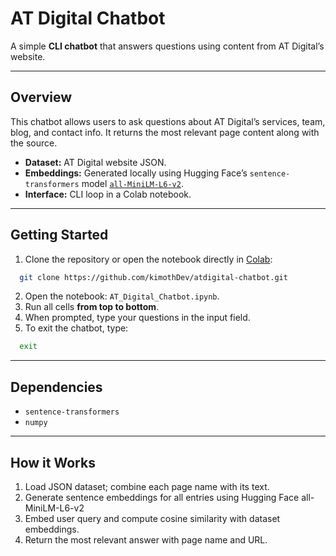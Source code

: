 # AT Digital Chatbot

A simple **CLI chatbot** that answers questions using content from AT Digital’s website.

---

## Overview
This chatbot allows users to ask questions about AT Digital’s services, team, blog, and contact info. It returns the most relevant page content along with the source.

- **Dataset:** AT Digital website JSON.  
- **Embeddings:** Generated locally using Hugging Face’s `sentence-transformers` model [`all-MiniLM-L6-v2`](https://huggingface.co/sentence-transformers/all-MiniLM-L6-v2).  
- **Interface:** CLI loop in a Colab notebook.

---

## Getting Started
1. Clone the repository or open the notebook directly in [Colab](https://colab.research.google.com/drive/1e-ybi4sEcIqHnRX3FJnDyQiJZ-FPiuxh?usp=sharing):
 ```bash
   git clone https://github.com/kimothDev/atdigital-chatbot.git
  ```
2. Open the notebook: `AT_Digital_Chatbot.ipynb`.  
3. Run all cells **from top to bottom**.  
4. When prompted, type your questions in the input field.  
5. To exit the chatbot, type:
 ```bash
   exit
  ```
---

## Dependencies 
- `sentence-transformers`  
- `numpy`  

---

## How it Works

1. Load JSON dataset; combine each page name with its text.
2. Generate sentence embeddings for all entries using Hugging Face all-MiniLM-L6-v2
3. Embed user query and compute cosine similarity with dataset embeddings.
4. Return the most relevant answer with page name and URL.
